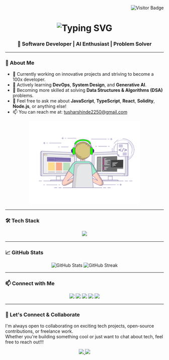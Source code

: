 <!-- Visitor Badge -->
<p align="right">
  <img src="https://visitor-badge.laobi.icu/badge?page_id=Tushar-Shinde31.Tushar-Shinde31" alt="Visitor Badge"/>
</p>

<!-- Animated Introduction -->
<h1 align="center">
  <img src="https://readme-typing-svg.herokuapp.com/?font=Fira+Code&size=30&pause=1000&center=true&vCenter=true&width=435&lines=Hi+There!+👋;I'm+Tushar" alt="Typing SVG" />
</h1>

<h3 align="center">🚀 Software Developer | AI Enthusiast | Problem Solver</h3>

---

### 🧠 About Me

- 🔭 Currently working on innovative projects and striving to become a 100x developer.
- 🌱 Actively learning **DevOps**, **System Design**, and **Generative AI**.
- 💪 Becoming more skilled at solving **Data Structures & Algorithms (DSA)** problems.
- 💬 Feel free to ask me about **JavaScript**, **TypeScript**, **React**, **Solidity**, **Node.js**, or anything else!
- 📫 You can reach me at: [tusharshinde2250@gmail.com](mailto:tusharshinde2250@gmail.com)


<p align="center">
  <img src="https://raw.githubusercontent.com/devSouvik/devSouvik/master/gif3.gif" alt="Coder GIF" width="70%" />
</p>

---

### 🛠️ Tech Stack

<p align="center">
  <img src="https://skillicons.dev/icons?i=javascript,typescript,react,nextjs,nodejs,express,solidity,tailwind,html,css,git,github,docker,mongodb,mysql,postgres,firebase,linux,python" />
</p>

---

### 📈 GitHub Stats

<p align="center"> <img src="https://github-readme-stats-git-masterrstaa-rickstaa.vercel.app/api?username=Tushar-Shinde31&show_icons=true&theme=radical" alt="GitHub Stats" /> <img src="https://github-readme-streak-stats.demolab.com/?user=Tushar-Shinde31&theme=radical" alt="GitHub Streak" /> </p>

---

### 📫 Connect with Me

<p align="center">
  <a href="mailto:tusharshinde2250@gmail.com"><img src="https://img.shields.io/badge/Gmail-D14836?style=for-the-badge&logo=gmail&logoColor=white" /></a>
  <a href="https://www.linkedin.com/in/tushar-shinde-262335257/"><img src="https://img.shields.io/badge/LinkedIn-0077B5?style=for-the-badge&logo=linkedin&logoColor=white" /></a>
  <a href="https://portfolio-tush.vercel.app/"><img src="https://img.shields.io/badge/Portfolio-FF5722?style=for-the-badge&logo=react&logoColor=white" /></a>
  <a href="https://leetcode.com/u/Tushar-shinde31/"><img src="https://img.shields.io/badge/LeetCode-FFA116?style=for-the-badge&logo=leetcode&logoColor=black" /></a>
  <a href="https://x.com/tushaarizz"><img src="https://img.shields.io/badge/Twitter-1DA1F2?style=for-the-badge&logo=twitter&logoColor=white" /></a>
</p>

---

### 🤝 Let's Connect & Collaborate

I'm always open to collaborating on exciting tech projects, open-source contributions, or freelance work.  
Whether you're building something cool or just want to chat about tech, feel free to reach out!!!

<p align="center">
  <a href="mailto:tusharshinde2250@gmail.com">
    <img src="https://img.shields.io/badge/Email Me-D14836?style=for-the-badge&logo=gmail&logoColor=white" />
  </a>
  <a href="https://www.linkedin.com/in/tushar-shinde-262335257/">
    <img src="https://img.shields.io/badge/Let's Connect-0077B5?style=for-the-badge&logo=linkedin&logoColor=white" />
  </a>
</p>
